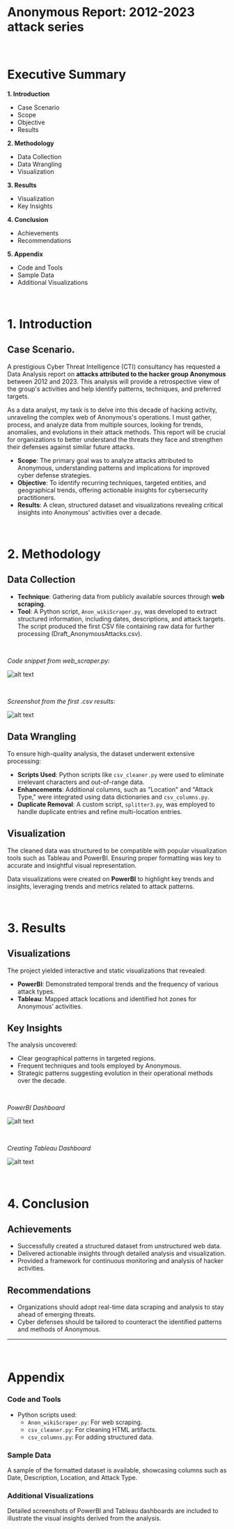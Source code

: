 # Anonymous Report: 2012-2023 attack series

&nbsp;

# Executive Summary

**1. Introduction**
- Case Scenario
- Scope
- Objective
- Results
&nbsp;

**2. Methodology**
- Data Collection
- Data Wrangling
- Visualization
&nbsp;

**3. Results**
- Visualization
- Key Insights
&nbsp;

**4. Conclusion**
- Achievements
- Recommendations
&nbsp;

**5. Appendix**
- Code and Tools
- Sample Data
- Additional Visualizations

&nbsp;


# 1. Introduction
## Case Scenario.

A prestigious Cyber Threat Intelligence (CTI) consultancy has requested a Data Analysis report on **attacks attributed to the hacker group Anonymous** between 2012 and 2023. This analysis will provide a retrospective view of the group's activities and help identify patterns, techniques, and preferred targets.

As a data analyst, my task is to delve into this decade of hacking activity, unraveling the complex web of Anonymous's operations. I must gather, process, and analyze data from multiple sources, looking for trends, anomalies, and evolutions in their attack methods. This report will be crucial for organizations to better understand the threats they face and strengthen their defenses against similar future attacks.

- **Scope**: The primary goal was to analyze attacks attributed to Anonymous, understanding patterns and implications for improved cyber defense strategies.
- **Objective**: To identify recurring techniques, targeted entities, and geographical trends, offering actionable insights for cybersecurity practitioners.
- **Results**: A clean, structured dataset and visualizations revealing critical insights into Anonymous' activities over a decade.


&nbsp;


# 2. Methodology
## Data Collection
- **Technique**: Gathering data from publicly available sources through **web scraping**.
- **Tool**: A Python script, `Anon_wikiScraper.py`, was developed to extract structured information, including dates, descriptions, and attack targets. The script produced the first CSV file containing raw data for further processing (Draft_AnonymousAttacks.csv).

&nbsp;

 *Code snippet from web_scraper.py:*
 &nbsp;

![alt text](./images/image.png)

&nbsp;

*Screenshot from the first .csv results:*
&nbsp;

![alt text](./images/image-1.png)



## Data Wrangling
To ensure high-quality analysis, the dataset underwent extensive processing:

- **Scripts Used**: Python scripts like `csv_cleaner.py` were used to eliminate irrelevant characters and out-of-range data.
- **Enhancements**: Additional columns, such as "Location" and "Attack Type," were integrated using data dictionaries and `csv_columns.py`.
- **Duplicate Removal**: A custom script, `splitter3.py`, was employed to handle duplicate entries and refine multi-location entries.

## Visualization

The cleaned data was structured to be compatible with popular visualization tools such as Tableau and PowerBI. Ensuring proper formatting was key to accurate and insightful visual representation.

Data visualizations were created on **PowerBI** to highlight key trends and insights, leveraging trends and metrics related to attack patterns.


&nbsp;


# 3. Results
## Visualizations
The project yielded interactive and static visualizations that revealed:

- **PowerBI**: Demonstrated temporal trends and the frequency of various attack types.
- **Tableau**: Mapped attack locations and identified hot zones for Anonymous’ activities.

## Key Insights
The analysis uncovered:

- Clear geographical patterns in targeted regions.
- Frequent techniques and tools employed by Anonymous.
- Strategic patterns suggesting evolution in their operational methods over the decade.

&nbsp;


*PowerBI Dashboard*

![alt text](./images/PowerBI_Pres.png)

&nbsp;


*Creating Tableau Dashboard*

![alt text](./images/image-8.png)

&nbsp;


# 4. Conclusion

## Achievements
- Successfully created a structured dataset from unstructured web data.
- Delivered actionable insights through detailed analysis and visualization.
- Provided a framework for continuous monitoring and analysis of hacker activities.

## Recommendations
- Organizations should adopt real-time data scraping and analysis to stay ahead of emerging threats.
- Cyber defenses should be tailored to counteract the identified patterns and methods of Anonymous.

---

&nbsp;


# Appendix

### Code and Tools
- Python scripts used:
  - `Anon_wikiScraper.py`: For web scraping.
  - `csv_cleaner.py`: For cleaning HTML artifacts.
  - `csv_columns.py`: For adding structured data.

### Sample Data
A sample of the formatted dataset is available, showcasing columns such as Date, Description, Location, and Attack Type.

### Additional Visualizations
Detailed screenshots of PowerBI and Tableau dashboards are included to illustrate the visual insights derived from the analysis.